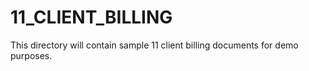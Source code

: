 # 11_CLIENT_BILLING

This directory will contain sample 11 client billing documents for demo purposes.
